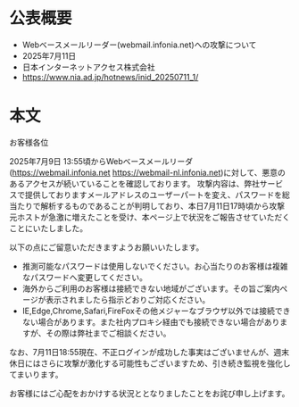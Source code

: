 # 公表概要
- Webベースメールリーダー(webmail.infonia.net)への攻撃について
- 2025年7月11日
- 日本インターネットアクセス株式会社
- https://www.nia.ad.jp/hotnews/inid_20250711_1/

# 本文
お客様各位

2025年7月9日 13:55頃からWebベースメールリーダ(https://webmail.infonia.net https://webmail-nl.infonia.net)に対して、悪意のあるアクセスが続いていることを確認しております。
攻撃内容は、弊社サービスで提供しておりますメールアドレスのユーザーパートを変え、パスワードを総当たりで解析するものであることが判明しており、本日7月11日17時頃から攻撃元ホストが急激に増えたことを受け、本ページ上で状況をご報告させていただくことにいたしました。

以下の点にご留意いただきますようお願いいたします。
- 推測可能なパスワードは使用しないでください。お心当たりのお客様は複雑なパスワードへ変更してください。
- 海外からご利用のお客様は接続できない地域がございます。その旨ご案内ページが表示されましたら指示どおりご対応ください。
- IE,Edge,Chrome,Safari,FireFoxその他メジャーなブラウザ以外では接続できない場合があります。また社内プロキシ経由でも接続できない場合がありますが、その際は弊社までご相談ください。

なお、7月11日18:55現在、不正ログインが成功した事実はございませんが、週末休日にはさらに攻撃が激化する可能性もございますため、引き続き監視を強化してまいります。

お客様にはご心配をおかけする状況ととなりましたことをお詫び申し上げます。
